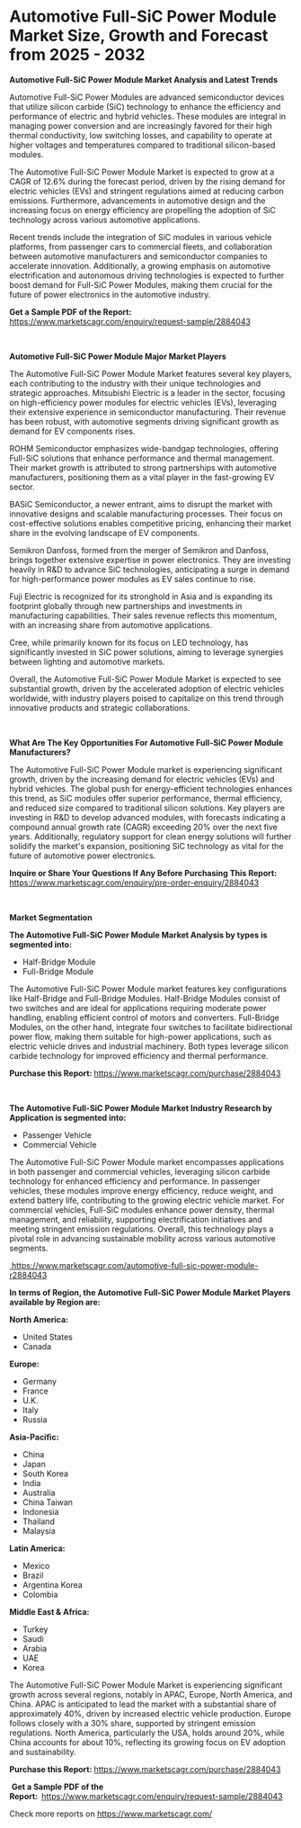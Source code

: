 <p><h1>Automotive Full-SiC Power Module Market Size, Growth and Forecast from 2025 - 2032</h1></p><p><strong>Automotive Full-SiC Power Module Market Analysis and Latest Trends</strong></p>
<p><p>Automotive Full-SiC Power Modules are advanced semiconductor devices that utilize silicon carbide (SiC) technology to enhance the efficiency and performance of electric and hybrid vehicles. These modules are integral in managing power conversion and are increasingly favored for their high thermal conductivity, low switching losses, and capability to operate at higher voltages and temperatures compared to traditional silicon-based modules. </p><p>The Automotive Full-SiC Power Module Market is expected to grow at a CAGR of 12.6% during the forecast period, driven by the rising demand for electric vehicles (EVs) and stringent regulations aimed at reducing carbon emissions. Furthermore, advancements in automotive design and the increasing focus on energy efficiency are propelling the adoption of SiC technology across various automotive applications. </p><p>Recent trends include the integration of SiC modules in various vehicle platforms, from passenger cars to commercial fleets, and collaboration between automotive manufacturers and semiconductor companies to accelerate innovation. Additionally, a growing emphasis on automotive electrification and autonomous driving technologies is expected to further boost demand for Full-SiC Power Modules, making them crucial for the future of power electronics in the automotive industry.</p></p>
<p><strong>Get a Sample PDF of the Report:&nbsp;</strong> <a href="https://www.marketscagr.com/enquiry/request-sample/2884043?utm_campaign=2998&utm_medium=2&utm_source=Github&utm_content=ia&utm_term=13032025&utm_id=automotive-full-sic-power-module">https://www.marketscagr.com/enquiry/request-sample/2884043</a></p>
<p>&nbsp;</p>
<p><strong>Automotive Full-SiC Power Module Major Market Players</strong></p>
<p><p>The Automotive Full-SiC Power Module Market features several key players, each contributing to the industry with their unique technologies and strategic approaches. Mitsubishi Electric is a leader in the sector, focusing on high-efficiency power modules for electric vehicles (EVs), leveraging their extensive experience in semiconductor manufacturing. Their revenue has been robust, with automotive segments driving significant growth as demand for EV components rises.</p><p>ROHM Semiconductor emphasizes wide-bandgap technologies, offering Full-SiC solutions that enhance performance and thermal management. Their market growth is attributed to strong partnerships with automotive manufacturers, positioning them as a vital player in the fast-growing EV sector. </p><p>BASiC Semiconductor, a newer entrant, aims to disrupt the market with innovative designs and scalable manufacturing processes. Their focus on cost-effective solutions enables competitive pricing, enhancing their market share in the evolving landscape of EV components.</p><p>Semikron Danfoss, formed from the merger of Semikron and Danfoss, brings together extensive expertise in power electronics. They are investing heavily in R&D to advance SiC technologies, anticipating a surge in demand for high-performance power modules as EV sales continue to rise.</p><p>Fuji Electric is recognized for its stronghold in Asia and is expanding its footprint globally through new partnerships and investments in manufacturing capabilities. Their sales revenue reflects this momentum, with an increasing share from automotive applications.</p><p>Cree, while primarily known for its focus on LED technology, has significantly invested in SiC power solutions, aiming to leverage synergies between lighting and automotive markets. </p><p>Overall, the Automotive Full-SiC Power Module Market is expected to see substantial growth, driven by the accelerated adoption of electric vehicles worldwide, with industry players poised to capitalize on this trend through innovative products and strategic collaborations.</p></p>
<p>&nbsp;</p>
<p><strong>What Are The Key Opportunities For Automotive Full-SiC Power Module Manufacturers?</strong></p>
<p><p>The Automotive Full-SiC Power Module market is experiencing significant growth, driven by the increasing demand for electric vehicles (EVs) and hybrid vehicles. The global push for energy-efficient technologies enhances this trend, as SiC modules offer superior performance, thermal efficiency, and reduced size compared to traditional silicon solutions. Key players are investing in R&D to develop advanced modules, with forecasts indicating a compound annual growth rate (CAGR) exceeding 20% over the next five years. Additionally, regulatory support for clean energy solutions will further solidify the market's expansion, positioning SiC technology as vital for the future of automotive power electronics.</p></p>
<p><strong>Inquire or Share Your Questions If Any Before Purchasing This Report:</strong> <a href="https://www.marketscagr.com/enquiry/pre-order-enquiry/2884043?utm_campaign=2998&utm_medium=2&utm_source=Github&utm_content=ia&utm_term=13032025&utm_id=automotive-full-sic-power-module">https://www.marketscagr.com/enquiry/pre-order-enquiry/2884043</a></p>
<p>&nbsp;</p>
<p><strong>Market Segmentation</strong></p>
<p><strong>The Automotive Full-SiC Power Module Market Analysis by types is segmented into:</strong></p>
<p><ul><li>Half-Bridge Module</li><li>Full-Bridge Module</li></ul></p>
<p><p>The Automotive Full-SiC Power Module market features key configurations like Half-Bridge and Full-Bridge Modules. Half-Bridge Modules consist of two switches and are ideal for applications requiring moderate power handling, enabling efficient control of motors and converters. Full-Bridge Modules, on the other hand, integrate four switches to facilitate bidirectional power flow, making them suitable for high-power applications, such as electric vehicle drives and industrial machinery. Both types leverage silicon carbide technology for improved efficiency and thermal performance.</p></p>
<p><strong>Purchase this Report:&nbsp;</strong><a href="https://www.marketscagr.com/purchase/2884043?utm_campaign=2998&utm_medium=2&utm_source=Github&utm_content=ia&utm_term=13032025&utm_id=automotive-full-sic-power-module">https://www.marketscagr.com/purchase/2884043</a></p>
<p>&nbsp;</p>
<p><strong>The Automotive Full-SiC Power Module Market Industry Research by Application is segmented into:</strong></p>
<p><ul><li>Passenger Vehicle</li><li>Commercial Vehicle</li></ul></p>
<p><p>The Automotive Full-SiC Power Module market encompasses applications in both passenger and commercial vehicles, leveraging silicon carbide technology for enhanced efficiency and performance. In passenger vehicles, these modules improve energy efficiency, reduce weight, and extend battery life, contributing to the growing electric vehicle market. For commercial vehicles, Full-SiC modules enhance power density, thermal management, and reliability, supporting electrification initiatives and meeting stringent emission regulations. Overall, this technology plays a pivotal role in advancing sustainable mobility across various automotive segments.</p></p>
<p><a href="https://www.marketscagr.com/automotive-full-sic-power-module-r2884043?utm_campaign=2998&utm_medium=2&utm_source=Github&utm_content=ia&utm_term=13032025&utm_id=automotive-full-sic-power-module">&nbsp;https://www.marketscagr.com/automotive-full-sic-power-module-r2884043</a></p>
<p><strong>In terms of Region, the Automotive Full-SiC Power Module Market Players available by Region are:</strong></p>
<p>
    <p> <strong> North America: </strong>
        <ul>
            <li>United States</li>
            <li>Canada</li>
        </ul>
        </p> 
    <p> <strong> Europe: </strong>
        <ul>
            <li>Germany</li>
            <li>France</li>
            <li>U.K.</li>
            <li>Italy</li>
            <li>Russia</li>
        </ul>
        </p> 
    <p> <strong> Asia-Pacific: </strong>
        <ul>
            <li>China</li>
            <li>Japan</li>
            <li>South Korea</li>
            <li>India</li>
            <li>Australia</li>
            <li>China Taiwan</li>
            <li>Indonesia</li>
            <li>Thailand</li>
            <li>Malaysia</li>
        </ul>
        </p> 
    <p> <strong> Latin America: </strong>
        <ul>
            <li>Mexico</li>
            <li>Brazil</li>
            <li>Argentina Korea</li>
            <li>Colombia</li>
        </ul>
        </p> 
    <p> <strong> Middle East & Africa: </strong>
        <ul>
            <li>Turkey</li>
            <li>Saudi</li>
            <li>Arabia</li>
            <li>UAE</li>
            <li>Korea</li>
        </ul>
    </p>
    </p>
<p><p>The Automotive Full-SiC Power Module Market is experiencing significant growth across several regions, notably in APAC, Europe, North America, and China. APAC is anticipated to lead the market with a substantial share of approximately 40%, driven by increased electric vehicle production. Europe follows closely with a 30% share, supported by stringent emission regulations. North America, particularly the USA, holds around 20%, while China accounts for about 10%, reflecting its growing focus on EV adoption and sustainability. </p></p>
<p><strong>Purchase this Report: </strong><a href="https://www.marketscagr.com/purchase/2884043?utm_campaign=2998&utm_medium=2&utm_source=Github&utm_content=ia&utm_term=13032025&utm_id=automotive-full-sic-power-module">https://www.marketscagr.com/purchase/2884043</a></p>
<p>&nbsp;<strong>Get a Sample PDF of the Report:&nbsp;&nbsp;</strong><a href="https://www.marketscagr.com/enquiry/request-sample/2884043?utm_campaign=2998&utm_medium=2&utm_source=Github&utm_content=ia&utm_term=13032025&utm_id=automotive-full-sic-power-module">https://www.marketscagr.com/enquiry/request-sample/2884043</a></p>
<p><strong></strong></p>
<p>Check more reports on <a href="https://www.marketscagr.com/?utm_campaign=2998&utm_medium=2&utm_source=Github&utm_content=ia&utm_term=13032025&utm_id=automotive-full-sic-power-module">https://www.marketscagr.com/</a></p>
